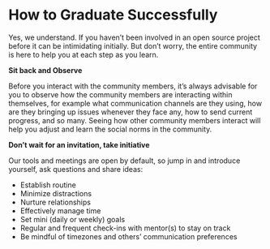 # How to Graduate Successfully

Yes, we understand. If you haven’t been involved in an open source project before it can be intimidating initially. But don’t worry, the entire community is here to help you at each step as you learn.

**Sit back and Observe**

Before you interact with the community members, it’s always advisable for you to observe how the community members are interacting within themselves, for example what communication channels are they using, how are they bringing up issues whenever they face any, how to send current progress, and so many. Seeing how other community members interact will help you adjust and learn the social norms in the community.

**Don’t wait for an invitation, take initiative**

Our tools and meetings are open by default, so jump in and introduce yourself, ask questions and share ideas:

* Establish routine
* Minimize distractions
* Nurture relationships
* Effectively manage time
* Set mini (daily or weekly) goals
* Regular and frequent check-ins with mentor(s) to stay on track
* Be mindful of timezones and others’ communication preferences
